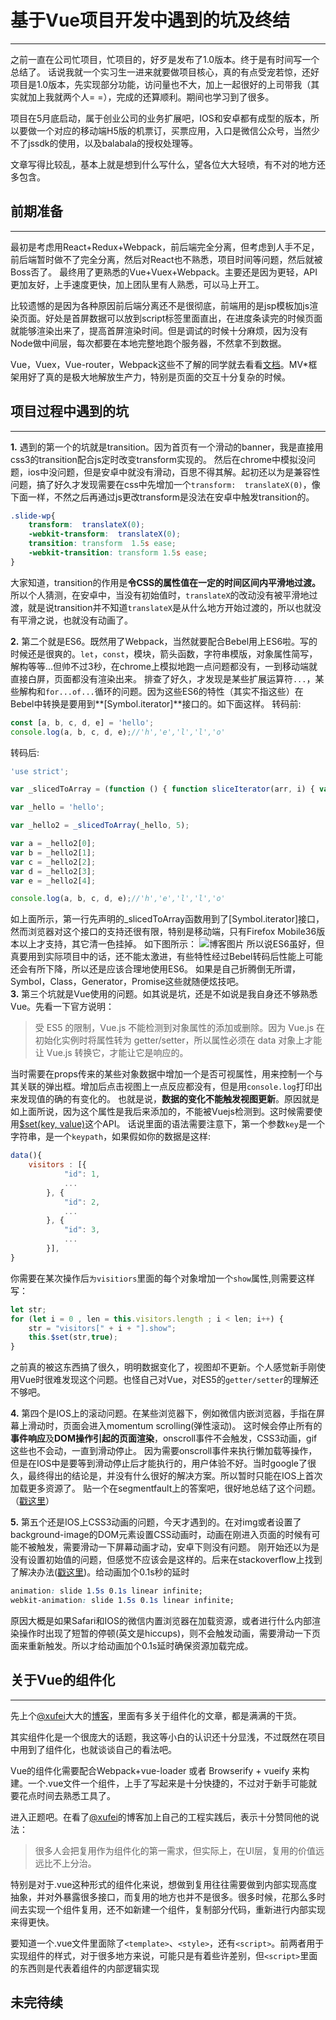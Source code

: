 基于Vue项目开发中遇到的坑及终结
=============
---

之前一直在公司忙项目，忙项目的，好歹是发布了1.0版本。终于是有时间写一个总结了。
话说我就一个实习生一进来就要做项目核心，真的有点受宠若惊，还好项目是1.0版本，先实现部分功能，访问量也不大，加上一起很好的上司带我（其实就加上我就两个人= =），完成的还算顺利。期间也学习到了很多。

项目在5月底启动，属于创业公司的业务扩展吧，IOS和安卓都有成型的版本，所以要做一个对应的移动端H5版的机票订，买票应用，入口是微信公众号，当然少不了jssdk的使用，以及balabala的授权处理等。

文章写得比较乱，基本上就是想到什么写什么，望各位大大轻喷，有不对的地方还多包含。

## **前期准备**
*****
最初是考虑用React+Redux+Webpack，前后端完全分离，但考虑到人手不足，前后端暂时做不了完全分离，然后对React也不熟悉，项目时间等问题，然后就被Boss否了。
最终用了更熟悉的Vue+Vuex+Webpack。主要还是因为更轻，API更加友好，上手速度更快，加上团队里有人熟悉，可以马上开工。

比较遗憾的是因为各种原因前后端分离还不是很彻底，前端用的是jsp模板加js渲染页面。好处是首屏数据可以放到script标签里面直出，在进度条读完的时候页面就能够渲染出来了，提高首屏渲染时间。但是调试的时候十分麻烦，因为没有Node做中间层，每次都要在本地完整地跑个服务器，不然拿不到数据。

Vue，Vuex，Vue-router，Webpack这些不了解的同学就去看看[文档][1]。MV*框架用好了真的是极大地解放生产力，特别是页面的交互十分复杂的时候。


## **项目过程中遇到的坑**
*****

**1.** 遇到的第一个的坑就是transition。因为首页有一个滑动的banner，我是直接用css3的transition配合js定时改变transform实现的。
然后在chrome中模拟没问题，ios中没问题，但是安卓中就没有滑动，百思不得其解。起初还以为是兼容性问题，搞了好久才发现需要在css中先增加一个`transform:  translateX(0)`，像下面一样，不然之后再通过js更改transform是没法在安卓中触发transition的。
```css
.slide-wp{
	transform:  translateX(0);
	-webkit-transform:  translateX(0);
	transition: transform  1.5s ease;
	-webkit-transition: transform 1.5s ease;
}
```
大家知道，transition的作用是**令CSS的属性值在一定的时间区间内平滑地过渡。**
所以个人猜测，在安卓中，当没有初始值时，`translateX`的改动没有被平滑地过渡，就是说transition并不知道`translateX`是从什么地方开始过渡的，所以也就没有平滑之说，也就没有动画了。
<br>
  
**2.** 第二个就是ES6。既然用了Webpack，当然就要配合Bebel用上ES6啦。写的时候还是很爽的。`let`，`const`，模块，箭头函数，字符串模版，对象属性简写，解构等等...但帅不过3秒，在chrome上模拟地跑一点问题都没有，一到移动端就直接白屏，页面都没有渲染出来。
排查了好久，才发现是某些扩展运算符`...`，某些解构和`for...of...`循环的问题。因为这些ES6的特性（其实不指这些）在Bebel中转换是要用到**[Symbol.iterator]**接口的。如下面这样。
转码前:
```javascript
const [a, b, c, d, e] = 'hello';
console.log(a, b, c, d, e);//'h','e','l','l','o'
```
转码后:
```javascript
'use strict';

var _slicedToArray = (function () { function sliceIterator(arr, i) { var _arr = []; var _n = true; var _d = false; var _e = undefined; try { for (var _i = arr[Symbol.iterator](), _s; !(_n = (_s = _i.next()).done); _n = true) { _arr.push(_s.value); if (i && _arr.length === i) break; } } catch (err) { _d = true; _e = err; } finally { try { if (!_n && _i['return']) _i['return'](); } finally { if (_d) throw _e; } } return _arr; } return function (arr, i) { if (Array.isArray(arr)) { return arr; } else if (Symbol.iterator in Object(arr)) { return sliceIterator(arr, i); } else { throw new TypeError('Invalid attempt to destructure non-iterable instance'); } }; })();

var _hello = 'hello';

var _hello2 = _slicedToArray(_hello, 5);

var a = _hello2[0];
var b = _hello2[1];
var c = _hello2[2];
var d = _hello2[3];
var e = _hello2[4];

console.log(a, b, c, d, e);//'h','e','l','l','o'
```
如上面所示，第一行先声明的_slicedToArray函数用到了[Symbol.iterator]接口，然而浏览器对这个接口的支持还很有限，特别是移动端，只有Firefox Mobile36版本以上才支持，其它清一色挂掉。
如下图所示：
![博客图片][2]
所以说ES6虽好，但真要用到实际项目中的话，还不能太激进，有些特性经过Bebel转码后性能上可能还会有所下降，所以还是应该合理地使用ES6。
如果是自己折腾倒无所谓，Symbol，Class，Generator，Promise这些就随便炫技吧。
<br>
**3.** 第三个坑就是Vue使用的问题。如其说是坑，还是不如说是我自身还不够熟悉Vue。先看一下官方说明：
>受 ES5 的限制，Vue.js 不能检测到对象属性的添加或删除。因为 Vue.js 在初始化实例时将属性转为 getter/setter，所以属性必须在 data 对象上才能让 Vue.js 转换它，才能让它是响应的。

当时需要在props传来的某些对象数据中增加一个是否可视属性，用来控制一个与其关联的弹出框。增加后点击视图上一点反应都没有，但是用`console.log`打印出来发现值的确的有变化的。
也就是说，**数据的变化不能触发视图更新**。原因就是如上面所说，因为这个属性是我后来添加的，不能被Vuejs检测到。这时候需要使用[$set(key, value)][3]这个API。
话说里面的语法需要注意下，第一个参数`key`是一个字符串，是一个`keypath`，如果假如你的数据是这样:
```javascript
data(){
    visitors : [{
            "id": 1,
    	    ...
    	}, {
    	    "id": 2,
    		...
        }, {
    		"id": 3,
    		...
        }],
}
```
你需要在某次操作后`为visitiors`里面的每个对象增加一个`show`属性,则需要这样写：
```javascript
let str;
for (let i = 0 , len = this.visitors.length ; i < len; i++) {
    str = "visitors[" + i + "].show";
    this.$set(str,true);
}
```

之前真的被这东西搞了很久，明明数据变化了，视图却不更新。个人感觉新手刚使用Vue时很难发现这个问题。也怪自己对Vue，对ES5的`getter/setter`的理解还不够吧。
<br>

**4.** 第四个是IOS上的滚动问题。在某些浏览器下，例如微信内嵌浏览器，手指在屏幕上滑动时，页面会进入momentum scrolling(弹性滚动)。
这时候会停止所有的**事件响应**及**DOM操作引起的页面渲染**，onscroll事件不会触发，CSS3动画，gif这些也不会动，一直到滑动停止。
因为需要onscroll事件来执行懒加载等操作，但是在IOS中是要等到滑动停止后才能执行的，用户体验不好。当时google了很久，最终得出的结论是，并没有什么很好的解决方案。所以暂时只能在IOS上首次加载更多资源了。
贴一个在segmentfault上的答案吧，很好地总结了这个问题。（[戳这里][4]）
<br>

**5.** 第五个还是IOS上CSS3动画的问题，今天才遇到的。在对img或者设置了background-image的DOM元素设置CSS动画时，动画在刚进入页面的时候有可能不被触发，需要滑动一下屏幕动画才动，安卓下则没有问题。
刚开始还以为是没有设置初始值的问题，但感觉不应该会是这样的。后来在stackoverflow上找到了解决办法([戳这里][5])。给动画加个0.1s秒的延时
```css
animation: slide 1.5s 0.1s linear infinite;
webkit-animation: slide 1.5s 0.1s linear infinite;
```
原因大概是如果Safari和IOS的微信内置浏览器在加载资源，或者进行什么内部渲染操作时出现了短暂的停顿(英文是hiccups)，则不会触发动画，需要滑动一下页面来重新触发。所以才给动画加个0.1s延时确保资源加载完成。
<br>

## **关于Vue的组件化**
*****
先上个[@xufei][6]大大的[博客][7]，里面有多关于组件化的文章，都是满满的干货。

其实组件化是一个很庞大的话题，我这等小白的认识还十分显浅，不过既然在项目中用到了组件化，也就谈谈自己的看法吧。

Vue的组件化需要配合Webpack+vue-loader 或者 Browserify + vueify 来构建。一个.vue文件一个组件，上手了写起来是十分快捷的，不过对于新手可能就要花点时间去熟悉工具了。

进入正题吧。在看了[@xufei][6]的博客加上自己的工程实践后，表示十分赞同他的说法：
>很多人会把复用作为组件化的第一需求，但实际上，在UI层，复用的价值远远比不上分治。

特别是对于.vue这种形式的组件化来说，想做到复用往往需要做到内部实现高度抽象，并对外暴露很多接口，而复用的地方也并不是很多。很多时候，花那么多时间去实现一个组件复用，还不如新建一个组件，复制部分代码，重新进行内部实现来得更快。

要知道一个.vue文件里面除了`<template>`、`<style>`，还有`<script>`。前两者用于实现组件的样式，对于很多地方来说，可能只是有着些许差别，但`<script>`里面的东西则是代表着组件的内部逻辑实现





## **未完待续**









  [1]: http://cn.vuejs.org/guide/application.html
  [2]: https://cdn.rawgit.com/Bless-L/MyBlog/master/assets/111.png
  [3]: http://vuejs.org.cn/api/#vm-set
  [4]: https://segmentfault.com/q/1010000004453730
  [5]: http://stackoverflow.com/questions/29219534/css-animation-not-always-starting-in-ios-8-safari
  [6]: https://github.com/xufei
  [7]: https://github.com/xufei/blog/issues/6